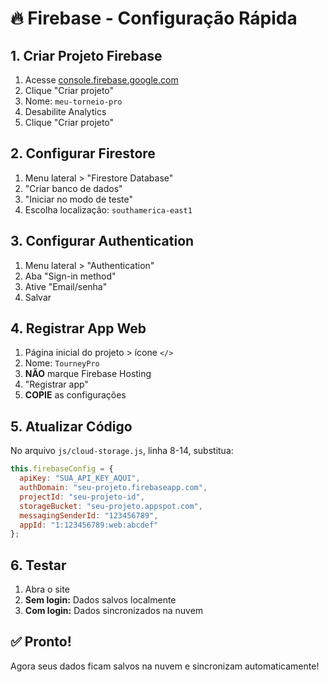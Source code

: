 # 🔥 Firebase - Configuração Rápida

## 1. Criar Projeto Firebase
1. Acesse [console.firebase.google.com](https://console.firebase.google.com)
2. Clique "Criar projeto"
3. Nome: `meu-torneio-pro`
4. Desabilite Analytics
5. Clique "Criar projeto"

## 2. Configurar Firestore
1. Menu lateral > "Firestore Database"
2. "Criar banco de dados"
3. "Iniciar no modo de teste"
4. Escolha localização: `southamerica-east1`

## 3. Configurar Authentication
1. Menu lateral > "Authentication"
2. Aba "Sign-in method"
3. Ative "Email/senha"
4. Salvar

## 4. Registrar App Web
1. Página inicial do projeto > ícone `</>`
2. Nome: `TourneyPro`
3. **NÃO** marque Firebase Hosting
4. "Registrar app"
5. **COPIE** as configurações

## 5. Atualizar Código
No arquivo `js/cloud-storage.js`, linha 8-14, substitua:

```javascript
this.firebaseConfig = {
  apiKey: "SUA_API_KEY_AQUI",
  authDomain: "seu-projeto.firebaseapp.com", 
  projectId: "seu-projeto-id",
  storageBucket: "seu-projeto.appspot.com",
  messagingSenderId: "123456789",
  appId: "1:123456789:web:abcdef"
};
```

## 6. Testar
1. Abra o site
2. **Sem login:** Dados salvos localmente
3. **Com login:** Dados sincronizados na nuvem

## ✅ Pronto!
Agora seus dados ficam salvos na nuvem e sincronizam automaticamente!